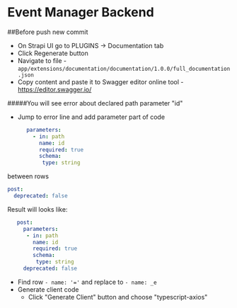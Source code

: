 # Event Manager Backend

##Before push new commit 

- On Strapi UI go to PLUGINS -> Documentation tab 
- Click Regenerate button 
- Navigate to file - `app/extensions/documentation/documentation/1.0.0/full_documentation.json`
- Copy content and paste it to Swagger editor online tool - https://editor.swagger.io/

#####You will see error about declared path parameter "id"  
- Jump to error line and add parameter part of code
```yaml
      parameters:
        - in: path
          name: id
          required: true
          schema:
           type: string
```
between rows
```yaml
post:
  deprecated: false
```

Result will looks like: 
 ```yaml
    post:
      parameters:
       - in: path
         name: id
         required: true
         schema:
          type: string
      deprecated: false
```
- Find row `- name: '='` and replace to  `- name: _e`
- Generate client code 
  - Click "Generate Client" button and choose "typescript-axios" 

